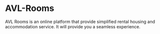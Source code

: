 # AVL-Rooms
AVL Rooms is an online platform that provide simplified rental housing and accommodation service.
It will provide you a seamless experience. 
